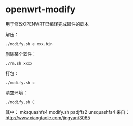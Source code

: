 # openwrt-modify

用于修改OPENWRT已编译完成固件的脚本

解压：

	./modify.sh e xxx.bin

删除某个软件：

	./rm.sh xxxx

打包：

	./modify.sh c
	
清空环境：

	./modify.sh C

其中：
	mksquashfs4
	modify.sh
	padjffs2
	unsquashfs4
来自：http://www.xiangtaole.com/jingyan/3065
